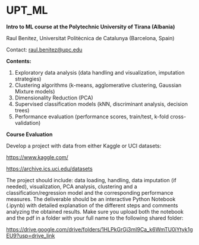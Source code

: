 # UPT_ML

**Intro to ML course at the Polytechnic University of Tirana (Albania)**

Raul Benitez, Universitat Politècnica de Catalunya (Barcelona, Spain)

Contact: raul.benitez@upc.edu

**Contents:**

1. Exploratory data analysis (data handling and visualization, imputation strategies) 
2. Clustering algorithms (k-means, agglomerative clustering, Gaussian Mixture models)
3. Dimensionality Reduction (PCA)
4. Supervised classification models (kNN, discriminant analysis, decision trees)
5. Performance evaluation (performance scores, train/test, k-fold cross-validation)

**Course Evaluation** 

Develop a project with data from either Kaggle or UCI datasets: 

https://www.kaggle.com/

https://archive.ics.uci.edu/datasets

The project should include: data loading, handling, data imputation (if needed), visualization, PCA analysis, clustering and a classification/regression model and the corresponding performance measures. 
The deliverable should be an interactive Python Notebook (.ipynb) with detailed 
explanation of the different steps and comments analyzing the obtained results. 
Make sure you upload both the notebook and the pdf in a folder with your full name to the following shared folder: 

https://drive.google.com/drive/folders/1HLPkGrGj3mI9Ca_k6WmTU0iYtyk1gEU9?usp=drive_link
